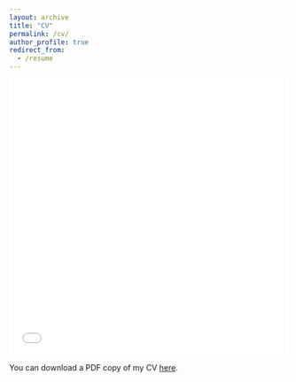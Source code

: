 ```yaml
---
layout: archive
title: "CV"
permalink: /cv/
author_profile: true
redirect_from:
  - /resume
---
```


<iframe src="/files/pdf/CV_May2025.pdf" width="100%" height="500" frameborder="no" border="0" marginwidth="0" marginheight="0"></iframe>

You can download a PDF copy of my CV [here](/files/pdf/CV_May2025.pdf).
